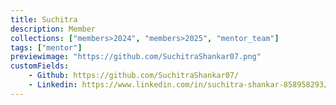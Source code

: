 ```yaml
---
title: Suchitra
description: Member
collections: ["members>2024", "members>2025", "mentor_team"]
tags: ["mentor"]
previewimage: "https://github.com/SuchitraShankar07.png"
customFields:
    - Github: https://github.com/SuchitraShankar07/
    - Linkedin: https://www.linkedin.com/in/suchitra-shankar-858958293/
---
```

